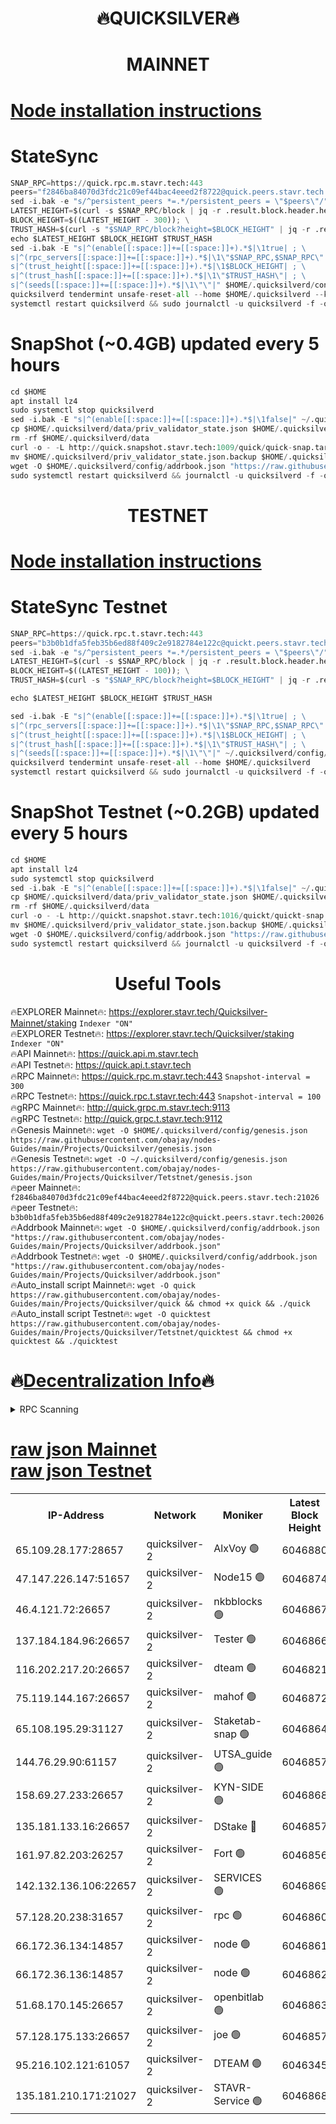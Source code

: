 <h1 align="center"> 🔥QUICKSILVER🔥</h1>

<h1 align="center"> MAINNET</h1>

[Node installation instructions](https://github.com/obajay/nodes-Guides/tree/main/Projects/Quicksilver)
=

# StateSync
```python
SNAP_RPC=https://quick.rpc.m.stavr.tech:443
peers="f2846ba84070d3fdc21c09ef44bac4eeed2f8722@quick.peers.stavr.tech:21026"
sed -i.bak -e "s/^persistent_peers *=.*/persistent_peers = \"$peers\"/" $HOME/.quicksilverd/config/config.toml
LATEST_HEIGHT=$(curl -s $SNAP_RPC/block | jq -r .result.block.header.height); \
BLOCK_HEIGHT=$((LATEST_HEIGHT - 300)); \
TRUST_HASH=$(curl -s "$SNAP_RPC/block?height=$BLOCK_HEIGHT" | jq -r .result.block_id.hash)
echo $LATEST_HEIGHT $BLOCK_HEIGHT $TRUST_HASH
sed -i.bak -E "s|^(enable[[:space:]]+=[[:space:]]+).*$|\1true| ; \
s|^(rpc_servers[[:space:]]+=[[:space:]]+).*$|\1\"$SNAP_RPC,$SNAP_RPC\"| ; \
s|^(trust_height[[:space:]]+=[[:space:]]+).*$|\1$BLOCK_HEIGHT| ; \
s|^(trust_hash[[:space:]]+=[[:space:]]+).*$|\1\"$TRUST_HASH\"| ; \
s|^(seeds[[:space:]]+=[[:space:]]+).*$|\1\"\"|" $HOME/.quicksilverd/config/config.toml
quicksilverd tendermint unsafe-reset-all --home $HOME/.quicksilverd --keep-addr-book
systemctl restart quicksilverd && sudo journalctl -u quicksilverd -f -o cat
```

# SnapShot (~0.4GB) updated every 5 hours
```python
cd $HOME
apt install lz4
sudo systemctl stop quicksilverd
sed -i.bak -E "s|^(enable[[:space:]]+=[[:space:]]+).*$|\1false|" ~/.quicksilverd/config/config.toml
cp $HOME/.quicksilverd/data/priv_validator_state.json $HOME/.quicksilverd/priv_validator_state.json.backup
rm -rf $HOME/.quicksilverd/data
curl -o - -L http://quick.snapshot.stavr.tech:1009/quick/quick-snap.tar.lz4 | lz4 -c -d - | tar -x -C $HOME/.quicksilverd --strip-components 2
mv $HOME/.quicksilverd/priv_validator_state.json.backup $HOME/.quicksilverd/data/priv_validator_state.json
wget -O $HOME/.quicksilverd/config/addrbook.json "https://raw.githubusercontent.com/obajay/nodes-Guides/main/Projects/Quicksilver/addrbook.json"
sudo systemctl restart quicksilverd && journalctl -u quicksilverd -f -o cat
```

<h1 align="center"> TESTNET</h1>

[Node installation instructions](https://github.com/obajay/nodes-Guides/tree/main/Projects/Quicksilver/Tetstnet)
=

# StateSync Testnet
```python
SNAP_RPC=https://quick.rpc.t.stavr.tech:443
peers="b3b0b1dfa5feb35b6ed88f409c2e9182784e122c@quickt.peers.stavr.tech:20026"
sed -i.bak -e "s/^persistent_peers *=.*/persistent_peers = \"$peers\"/" $HOME/.quicksilverd/config/config.toml
LATEST_HEIGHT=$(curl -s $SNAP_RPC/block | jq -r .result.block.header.height); \
BLOCK_HEIGHT=$((LATEST_HEIGHT - 100)); \
TRUST_HASH=$(curl -s "$SNAP_RPC/block?height=$BLOCK_HEIGHT" | jq -r .result.block_id.hash)

echo $LATEST_HEIGHT $BLOCK_HEIGHT $TRUST_HASH

sed -i.bak -E "s|^(enable[[:space:]]+=[[:space:]]+).*$|\1true| ; \
s|^(rpc_servers[[:space:]]+=[[:space:]]+).*$|\1\"$SNAP_RPC,$SNAP_RPC\"| ; \
s|^(trust_height[[:space:]]+=[[:space:]]+).*$|\1$BLOCK_HEIGHT| ; \
s|^(trust_hash[[:space:]]+=[[:space:]]+).*$|\1\"$TRUST_HASH\"| ; \
s|^(seeds[[:space:]]+=[[:space:]]+).*$|\1\"\"|" ~/.quicksilverd/config/config.toml
quicksilverd tendermint unsafe-reset-all --home $HOME/.quicksilverd
systemctl restart quicksilverd && sudo journalctl -u quicksilverd -f -o cat

```

# SnapShot Testnet (~0.2GB) updated every 5 hours
```python
cd $HOME
apt install lz4
sudo systemctl stop quicksilverd
sed -i.bak -E "s|^(enable[[:space:]]+=[[:space:]]+).*$|\1false|" ~/.quicksilverd/config/config.toml
cp $HOME/.quicksilverd/data/priv_validator_state.json $HOME/.quicksilverd/priv_validator_state.json.backup
rm -rf $HOME/.quicksilverd/data
curl -o - -L http://quickt.snapshot.stavr.tech:1016/quickt/quickt-snap.tar.lz4 | lz4 -c -d - | tar -x -C $HOME/.quicksilverd --strip-components 2
mv $HOME/.quicksilverd/priv_validator_state.json.backup $HOME/.quicksilverd/data/priv_validator_state.json
wget -O $HOME/.quicksilverd/config/addrbook.json "https://raw.githubusercontent.com/obajay/nodes-Guides/main/Projects/Quicksilver/Tetstnet/addrbook.json"
sudo systemctl restart quicksilverd && journalctl -u quicksilverd -f -o cat
```
 <h1 align="center"> Useful Tools</h1>

🔥EXPLORER Mainnet🔥:        https://explorer.stavr.tech/Quicksilver-Mainnet/staking    `Indexer "ON"` \
🔥EXPLORER Testnet🔥:        https://explorer.stavr.tech/Quicksilver/staking	        `Indexer "ON"` \
🔥API Mainnet🔥: 			 https://quick.api.m.stavr.tech \
🔥API Testnet🔥: 			 https://quick.api.t.stavr.tech \
🔥RPC Mainnet🔥:             https://quick.rpc.m.stavr.tech:443              `Snapshot-interval = 300` \
🔥RPC Testnet🔥:             https://quick.rpc.t.stavr.tech:443              `Snapshot-interval = 100` \
🔥gRPC Mainnet🔥:                    http://quick.grpc.m.stavr.tech:9113 \
🔥gRPC Testnet🔥:                    http://quick.grpc.t.stavr.tech:9112 \
🔥Genesis Mainnet🔥: `wget -O $HOME/.quicksilverd/config/genesis.json https://raw.githubusercontent.com/obajay/nodes-Guides/main/Projects/Quicksilver/genesis.json` \
🔥Genesis Testnet🔥: `wget -O ~/.quicksilverd/config/genesis.json https://raw.githubusercontent.com/obajay/nodes-Guides/main/Projects/Quicksilver/Tetstnet/genesis.json` \
🔥peer Mainnet🔥:					 `f2846ba84070d3fdc21c09ef44bac4eeed2f8722@quick.peers.stavr.tech:21026` \
🔥peer Testnet🔥:					 `b3b0b1dfa5feb35b6ed88f409c2e9182784e122c@quickt.peers.stavr.tech:20026` \
🔥Addrbook Mainnet🔥:    ```wget -O $HOME/.quicksilverd/config/addrbook.json "https://raw.githubusercontent.com/obajay/nodes-Guides/main/Projects/Quicksilver/addrbook.json"``` \
🔥Addrbook Testnet🔥:    ```wget -O $HOME/.quicksilverd/config/addrbook.json "https://raw.githubusercontent.com/obajay/nodes-Guides/main/Projects/Quicksilver/addrbook.json"``` \
🔥Auto_install script Mainnet🔥: ```wget -O quick https://raw.githubusercontent.com/obajay/nodes-Guides/main/Projects/Quicksilver/quick && chmod +x quick && ./quick``` \
🔥Auto_install script Testnet🔥: ```wget -O quicktest https://raw.githubusercontent.com/obajay/nodes-Guides/main/Projects/Quicksilver/Tetstnet/quicktest && chmod +x quicktest && ./quicktest```

🔥[Decentralization Info](https://github.com/obajay/StateSync-snapshots/tree/main/Projects/Quicksilver/Decentralization)🔥
=

<details>
<summary>RPC Scanning</summary>

<h2 align="center"> We scan nodes in real time every 4 hours. And we provide the final result of RPC endpoints.
We cannot influence the operation of these nodes in any way. </h2>


```python
If Voting Power is higher than 0 --> then the Node is a validator of the network and may be subject to attack and be a potential threat to the chain.
```
```python
We marked such validators with a red symbol
```

</details>

[raw json Mainnet](https://rpc-check.quickm.stavr.tech/quickm/rpc-quickm-result.json) \
[raw json Testnet](https://github.com/obajay/StateSync-snapshots/tree/main/Projects/Quicksilver/Rpc-Check-Testnet)
=


<table><tr><th>IP-Address</th><th>Network</th><th>Moniker</th><th>Latest Block Height</th><th>Earliest Block Height</th><th>Catching Up</th><th>Tx Index</th><th>Voting Power</th><th>Scan Time</th></tr><tr><td>65.109.28.177:28657</td><td>quicksilver-2</td><td>AlxVoy 🟢</td><td>6046880</td><td>3562001</td><td>False</td><td>off</td><td>0</td><td>2024-02-20T00:25:14.724754036UTC</td></tr><tr><td>47.147.226.147:51657</td><td>quicksilver-2</td><td>Node15 🟢</td><td>6046874</td><td>5151648</td><td>False</td><td>off</td><td>0</td><td>2024-02-20T00:24:41.083214362UTC</td></tr><tr><td>46.4.121.72:26657</td><td>quicksilver-2</td><td>nkbblocks 🟢</td><td>6046867</td><td>5434601</td><td>False</td><td>on</td><td>0</td><td>2024-02-20T00:23:58.696853528UTC</td></tr><tr><td>137.184.184.96:26657</td><td>quicksilver-2</td><td>Tester 🟢</td><td>6046866</td><td>5550692</td><td>False</td><td>off</td><td>0</td><td>2024-02-20T00:23:50.074174932UTC</td></tr><tr><td>116.202.217.20:26657</td><td>quicksilver-2</td><td>dteam 🟢</td><td>6046821</td><td>5581001</td><td>False</td><td>on</td><td>0</td><td>2024-02-20T00:24:16.733583569UTC</td></tr><tr><td>75.119.144.167:26657</td><td>quicksilver-2</td><td>mahof 🟢</td><td>6046872</td><td>5654794</td><td>False</td><td>on</td><td>0</td><td>2024-02-20T00:24:25.440875584UTC</td></tr><tr><td>65.108.195.29:31127</td><td>quicksilver-2</td><td>Staketab-snap 🟢</td><td>6046864</td><td>5705001</td><td>False</td><td>off</td><td>0</td><td>2024-02-20T00:23:43.001147372UTC</td></tr><tr><td>144.76.29.90:61157</td><td>quicksilver-2</td><td>UTSA_guide 🟢</td><td>6046857</td><td>5743301</td><td>False</td><td>on</td><td>0</td><td>2024-02-20T00:22:57.792045081UTC</td></tr><tr><td>158.69.27.233:26657</td><td>quicksilver-2</td><td>KYN-SIDE 🟢</td><td>6046868</td><td>5799001</td><td>False</td><td>on</td><td>0</td><td>2024-02-20T00:24:03.440955914UTC</td></tr><tr><td>135.181.133.16:26657</td><td>quicksilver-2</td><td>DStake 🔴</td><td>6046857</td><td>5807001</td><td>False</td><td>on</td><td>154670</td><td>2024-02-20T00:22:57.160670981UTC</td></tr><tr><td>161.97.82.203:26257</td><td>quicksilver-2</td><td>Fort 🟢</td><td>6046856</td><td>5863421</td><td>False</td><td>on</td><td>0</td><td>2024-02-20T00:22:56.592986008UTC</td></tr><tr><td>142.132.136.106:22657</td><td>quicksilver-2</td><td>SERVICES 🟢</td><td>6046869</td><td>5920001</td><td>False</td><td>on</td><td>0</td><td>2024-02-20T00:24:08.284509137UTC</td></tr><tr><td>57.128.20.238:31657</td><td>quicksilver-2</td><td>rpc 🟢</td><td>6046860</td><td>5940472</td><td>False</td><td>on</td><td>0</td><td>2024-02-20T00:23:15.357037346UTC</td></tr><tr><td>66.172.36.134:14857</td><td>quicksilver-2</td><td>node 🟢</td><td>6046861</td><td>5950756</td><td>False</td><td>on</td><td>0</td><td>2024-02-20T00:23:22.781549208UTC</td></tr><tr><td>66.172.36.136:14857</td><td>quicksilver-2</td><td>node 🟢</td><td>6046862</td><td>5950756</td><td>False</td><td>on</td><td>0</td><td>2024-02-20T00:23:25.717327089UTC</td></tr><tr><td>51.68.170.145:26657</td><td>quicksilver-2</td><td>openbitlab 🟢</td><td>6046863</td><td>5981220</td><td>False</td><td>on</td><td>0</td><td>2024-02-20T00:23:32.407912553UTC</td></tr><tr><td>57.128.175.133:26657</td><td>quicksilver-2</td><td>joe 🟢</td><td>6046857</td><td>6039778</td><td>False</td><td>on</td><td>0</td><td>2024-02-20T00:22:58.133647694UTC</td></tr><tr><td>95.216.102.121:61057</td><td>quicksilver-2</td><td>DTEAM 🟢</td><td>6046345</td><td>6046001</td><td>False</td><td>on</td><td>0</td><td>2024-02-20T00:23:15.729144351UTC</td></tr><tr><td>135.181.210.171:21027</td><td>quicksilver-2</td><td>STAVR-Service 🟢</td><td>6046868</td><td>6046001</td><td>False</td><td>on</td><td>0</td><td>2024-02-20T00:24:03.862215815UTC</td></tr></table>
